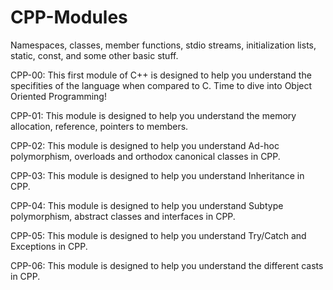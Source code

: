 # CPP-Modules
Namespaces, classes, member functions, stdio streams, initialization lists, static, const, and some other basic stuff.

CPP-00: This first module of C++ is designed to help you understand the specifities of the language when compared to C. Time to dive into Object Oriented Programming!

CPP-01: This module is designed to help you understand the memory allocation, reference, pointers to members.

CPP-02: This module is designed to help you understand Ad-hoc polymorphism, overloads and orthodox canonical classes in CPP.

CPP-03: This module is designed to help you understand Inheritance in CPP.

CPP-04: This module is designed to help you understand Subtype polymorphism, abstract classes and interfaces in CPP.

CPP-05: This module is designed to help you understand Try/Catch and Exceptions in CPP.

CPP-06: This module is designed to help you understand the different casts in CPP.
 
